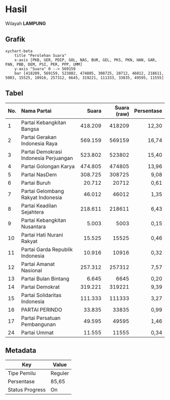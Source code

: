 # Hasil

Wilayah **LAMPUNG**

## Grafik

```mermaid
xychart-beta
    title "Perolehan Suara"
    x-axis [PKB, GER, PDIP, GOL, NAS, BUR, GEL, PKS, PKN, HAN, GAR, PAN, PBB, DEM, PSI, PER, PPP, UMM]
    y-axis "Suara" 0 --> 569159
    bar [418209, 569159, 523802, 474805, 308725, 20712, 46012, 218611, 5003, 15525, 10916, 257312, 6645, 319221, 111333, 33835, 49595, 11555]
```

## Tabel

| No. | Nama Partai                           | Suara   | Suara (raw) | Persentase |
|:--- |:------------------------------------- | -------:| -----------:| ----------:|
| 1   | Partai Kebangkitan Bangsa             | 418.209 | 418209      | 12,30      |
| 2   | Partai Gerakan Indonesia Raya         | 569.159 | 569159      | 16,74      |
| 3   | Partai Demokrasi Indonesia Perjuangan | 523.802 | 523802      | 15,40      |
| 4   | Partai Golongan Karya                 | 474.805 | 474805      | 13,96      |
| 5   | Partai NasDem                         | 308.725 | 308725      | 9,08       |
| 6   | Partai Buruh                          | 20.712  | 20712       | 0,61       |
| 7   | Partai Gelombang Rakyat Indonesia     | 46.012  | 46012       | 1,35       |
| 8   | Partai Keadilan Sejahtera             | 218.611 | 218611      | 6,43       |
| 9   | Partai Kebangkitan Nusantara          | 5.003   | 5003        | 0,15       |
| 10  | Partai Hati Nurani Rakyat             | 15.525  | 15525       | 0,46       |
| 11  | Partai Garda Republik Indonesia       | 10.916  | 10916       | 0,32       |
| 12  | Partai Amanat Nasional                | 257.312 | 257312      | 7,57       |
| 13  | Partai Bulan Bintang                  | 6.645   | 6645        | 0,20       |
| 14  | Partai Demokrat                       | 319.221 | 319221      | 9,39       |
| 15  | Partai Solidaritas Indonesia          | 111.333 | 111333      | 3,27       |
| 16  | PARTAI PERINDO                        | 33.835  | 33835       | 0,99       |
| 17  | Partai Persatuan Pembangunan          | 49.595  | 49595       | 1,46       |
| 24  | Partai Ummat                          | 11.555  | 11555       | 0,34       |


## Metadata

| Key             | Value   |
| --------------- | ------- |
| Tipe Pemilu     | Reguler |
| Persentase      | 85,65   |
| Status Progress | On      |



